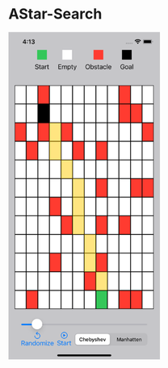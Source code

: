 # AStar-Search

<img src="https://raw.githubusercontent.com/Elichartnett/AStar-Search/main/A*.png" alt="1" width="300"/>

